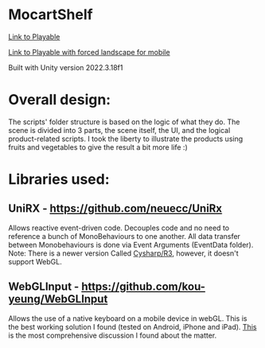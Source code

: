 # MocartShelf
[Link to Playable](https://sydrox.itch.io/mocart)

[Link to Playable with forced landscape for mobile](https://sydrox.itch.io/mocartforcelandscape)

Built with Unity version 2022.3.18f1

# Overall design:
The scripts' folder structure is based on the logic of what they do.
The scene is divided into 3 parts, the scene itself, the UI, and the logical product-related scripts.
I took the liberty to illustrate the products using fruits and vegetables to give the result a bit more life :)

# Libraries used:

## UniRX - https://github.com/neuecc/UniRx
Allows reactive event-driven code. Decouples code and no need to reference a bunch of MonoBehaviours to one another.
All data transfer between Monobehaviours is done via Event Arguments (EventData folder).  
Note: There is a newer version Called [Cysharp/R3](https://github.com/Cysharp/R3), however, it doesn't support  WebGL.

## WebGLInput - https://github.com/kou-yeung/WebGLInput
Allows the use of a native keyboard on a mobile device in webGL. This is the best working solution I found (tested on Android, iPhone and iPad).
[This](https://discussions.unity.com/t/input-field-not-working-in-webgl-build-in-mobile-browser/717658) is the most comprehensive discussion I found about the matter.
